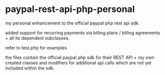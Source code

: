 paypal-rest-api-php-personal
============================

my personal enhancement to the official paypal php rest api sdk.

added support for recurring payments via billing plans / billing agreements + all its dependent subclasses.

refer to test.php for examples


the files contain the official paypal php sdk for their REST API + my own created classes and modifiers for additional api calls which are not yet included within the sdk.

